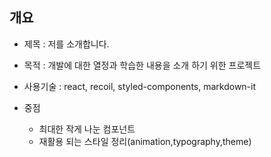 ## 개요

- 제목 : 저를 소개합니다.
- 목적 : 개발에 대한 열정과 학습한 내용을 소개 하기 위한 프로젝트
- 사용기술 : react, recoil, styled-components, markdown-it
- 중점

  - 최대한 작게 나눈 컴포넌트
  - 재활용 되는 스타일 정리(animation,typography,theme)
